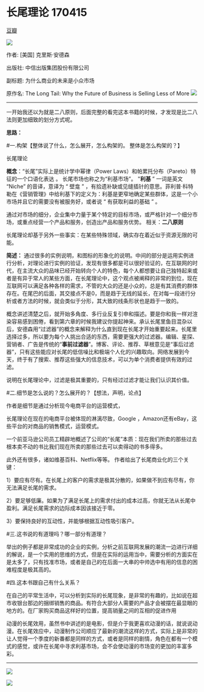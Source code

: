 # 长尾理论 170415

[豆瓣](https://book.douban.com/subject/26584041/)

![](https://img1.doubanio.com/lpic/s28358708.jpg)

作者:  [美国] 克里斯·安德森 

出版社: 中信出版集团股份有限公司

副标题: 为什么商业的未来是小众市场

原作名: The Long Tail: Why the Future of Business is Selling Less of More
![](http://wiki.mbalib.com/w/images/4/4b/%E9%95%BF%E5%B0%BE%E7%90%86%E8%AE%BA.gif)

----

一开始我还以为就是二八原则，后面完整的看完这本书籍的时候，才发现是比二八法则更加细致的划分方式呢。


**思路：**

#一.构架【整体说了什么，怎么展开，怎么构架的。 整体是怎么构架的？】

长尾理论

**概念**：“长尾”实际上是统计学中幂律（Power Laws）和帕累托分布（Pareto）特征的一个口语化表达
。
长尾市场也称之为“利基市场”。 "**利基** ” 一词是英文 “Niche” 的音译，意译为 “ 壁龛 ” ，有拾遗补缺或见缝插针的意思。菲利普·科特勒在《营销管理》中给利基下的定义为：利基是更窄地确定某些群体，这是一个小市场并且它的需要没有被服务好，或者说 “ 有获取利益的基础 ” 。

通过对市场的细分，企业集中力量于某个特定的目标市场，或严格针对一个细分市场，或重点经营一个产品和服务，创造出产品和服务优势。
相关：**二八原则**

长尾理论却基于另外一些事实：在某些特殊领域，确实存在着近似于资源无限的可能。

**简述：**
通过很多的实例说明，和图标的形象化的说明。中间的部分是运用实例进行分析，对理论进行实例的验证，发现有很多都是可以很好验证的，在互联网的时代，在主流大众的品味已经开始转向个人的特色，每个人都想要让自己独特起来或者是有异于常人的某些方面，在长尾理论中，这个观点被阐释的非常的到位，现在互联网可以满足各种各样的需求，不管的大众的还是小众的，总是有其消费的群体存在。在尾巴的后面，其交接点不是0，而是趋于无线的延长，在对每一段进行分析或者方法的时候，就会类似于分形，其大致的线条形状也是趋于一致的。

概念讲述清楚之后，就开始多角度、多行业反复引申和描述。要是你和我一样对渲染容易感到困倦，看到第六章的时候我建议你提起神来。承认长尾里鱼目混杂以后，安德森用“过滤器”的概念来解释为什么直到现在长尾才开始重要起来。长尾里选择过多，所以要为每个人挑出合适的东西，需要更强大的过滤器。编辑、星探、营销者、广告是传统的“**事前过滤器**”。博客、评论、推荐、草根意见是“事后过滤器”，只有这些能应对长尾的低信噪比和极端个人化的兴趣取向。网络发展到今天，终于有了搜索、推荐这些强大的信息技术，可以为单个消费者提供有效的过滤。

说明在长尾理论中，过滤是极其重要的，只有经过过滤才能让我们认识其价值。


#二.细节是怎么说的？怎么展开的？【想法，声明，论点】

作者是细节是通过分析现今电商平台的运营模式，

长尾理论在现在的电商平台被体现的淋漓尽致，Google ，Amazon还有eBay，这些平台的对商品的销售模式，运营模式。

一个前亚马逊公司员工精辟地概述了公司的“长尾”本质：现在我们所卖的那些过去根本卖不动的书比我们现在所卖的那些过去可以卖得动的书多得多。

此外还有很多，诸如维基百科、Netflix等等。
作者给出了长尾商业化的三个关键：

1）要应有尽有。在长尾上的客户的需求是极其分散的，如果做不到应有尽有，你无法满足长尾的需求。

2）要足够低廉。如果为了满足长尾上的需求付出的成本过高，你就无法从长尾中盈利。满足长尾需求的边际成本因该接近于零。

3）要保持良好的互动性，并能够根据互动性吸引客户。

#三.这书说的有道理吗？哪一部分有道理？

举出的例子都是非常成功的企业的实例，分析之前互联网发展的潮流一边进行详细的解说，是一个实用的思维的方式，但是在实际的运用当中，需要分析的方面实在是太多了，只有找准市场，或者是自己的在后面一大串的中帅选中有用的信息的困难程度是极其高的。

#四.这本书跟自己有什么关系？

在自己的平常生活中，可以分析到实际的长尾现象，是非常的有趣的，比如说在超市收银台那边的捆绑销售的商品。有符合大部分人需要的产品才会被摆在最显眼的地方的。在厂家购买商品这样好的位置，提高销量之间的互相的促进作用


动漫的长尾效用，虽然书中讲述的是电影，但是介于我更喜欢动漫的话，就说说动漫。在长尾效应中，动漫制作公司顺应了最新的潮流这样的方式，实际上是非常的让人觉得一个季度的新番都是同样的方式，或者是同样的剧情，角色在都有一个模式的感觉，或许在长尾中寻求利基市场，会不会使动漫的市场变的更加的丰富多彩。

---
![](http://img0.imgtn.bdimg.com/it/u=522518566,900198934&fm=214&gp=0.jpg)

![](https://gss0.baidu.com/9fo3dSag_xI4khGko9WTAnF6hhy/zhidao/pic/item/7aec54e736d12f2e0330592e49c2d56285356843.jpg)

